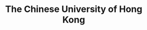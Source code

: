 ---
title: "The Chinese University of Hong Kong"
startdate: "2020-09-01"
enddate: "2025-07-31"
slug: "cuhk"
post: "B.Sc. in Computer Science"
image: "../../images/journey/cuhk.jpg"
logo: "../../images/journey/logo/cuhk-logo.png"
---